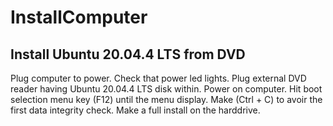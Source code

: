 # InstallComputer

## Install Ubuntu 20.04.4 LTS from DVD

Plug computer to power.
Check that power led lights.
Plug external DVD reader having Ubuntu 20.04.4 LTS disk within.
Power on computer.
Hit boot selection menu key (F12) until the menu display.
Make (Ctrl + C) to avoir the first data integrity check.
Make a full install on the harddrive.
